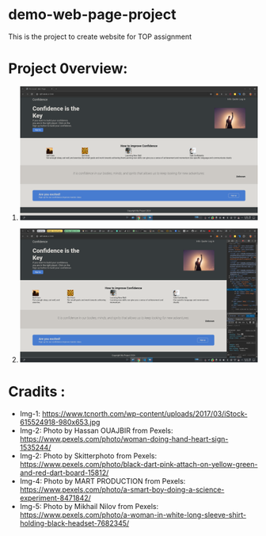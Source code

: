 # demo-web-page-project

This is the project to create website for TOP assignment

# Project 0verview:

1. ![preview 1](./web_site_overview.png)

2. ![Preview 2](./web_site_overview2.png)

# Cradits :

- Img-1: https://www.tcnorth.com/wp-content/uploads/2017/03/iStock-615524918-980x653.jpg
- Img-2: Photo by Hassan OUAJBIR from Pexels: https://www.pexels.com/photo/woman-doing-hand-heart-sign-1535244/
- Img-2: Photo by Skitterphoto from Pexels: https://www.pexels.com/photo/black-dart-pink-attach-on-yellow-green-and-red-dart-board-15812/
- Img-4: Photo by MART PRODUCTION from Pexels: https://www.pexels.com/photo/a-smart-boy-doing-a-science-experiment-8471842/
- Img-5: Photo by Mikhail Nilov from Pexels: https://www.pexels.com/photo/a-woman-in-white-long-sleeve-shirt-holding-black-headset-7682345/
